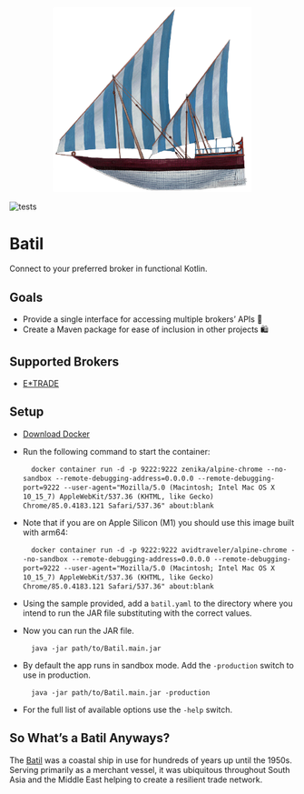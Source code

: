 <p align="center"><img src="https://github.com/ssoper/Batil/raw/master/gh/batil.png" width="350" alt="Batil Logo"></p>

![tests](https://github.com/ssoper/Batil/actions/workflows/build.yml/badge.svg)

# Batil

Connect to your preferred broker in functional Kotlin.

## Goals

* Provide a single interface for accessing multiple brokers’ APIs 🏪
* Create a Maven package for ease of inclusion in other projects 🛍

## Supported Brokers

* [E\*TRADE](https://etrade.com/)

## Setup

* [Download Docker](https://www.docker.com/products/docker-desktop)
* Run the following command to start the container:

        docker container run -d -p 9222:9222 zenika/alpine-chrome --no-sandbox --remote-debugging-address=0.0.0.0 --remote-debugging-port=9222 --user-agent="Mozilla/5.0 (Macintosh; Intel Mac OS X 10_15_7) AppleWebKit/537.36 (KHTML, like Gecko) Chrome/85.0.4183.121 Safari/537.36" about:blank

* Note that if you are on Apple Silicon (M1) you should use this image built with arm64:

        docker container run -d -p 9222:9222 avidtraveler/alpine-chrome --no-sandbox --remote-debugging-address=0.0.0.0 --remote-debugging-port=9222 --user-agent="Mozilla/5.0 (Macintosh; Intel Mac OS X 10_15_7) AppleWebKit/537.36 (KHTML, like Gecko) Chrome/85.0.4183.121 Safari/537.36" about:blank

* Using the sample provided, add a `batil.yaml` to the directory where you intend to run the JAR file substituting with the correct values.
* Now you can run the JAR file.

        java -jar path/to/Batil.main.jar

* By default the app runs in sandbox mode. Add the `-production` switch to use in production.

        java -jar path/to/Batil.main.jar -production

* For the full list of available options use the `-help` switch.

## So What’s a Batil Anyways?

The [Batil](https://www.naval-encyclopedia.com/medieval-ships/) was a coastal ship in use for hundreds of years up until the 1950s. Serving primarily as a merchant vessel, it was ubiquitous throughout South Asia and the Middle East helping to create a resilient trade network.
